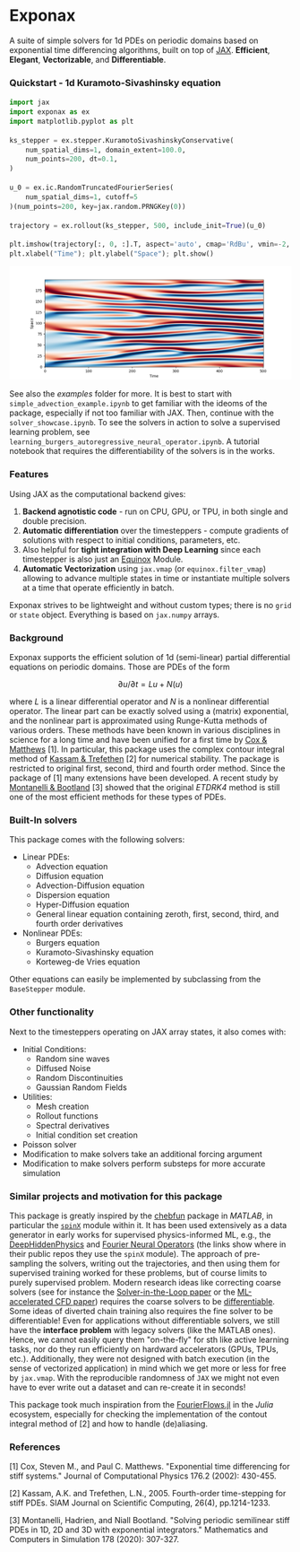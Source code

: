 # Exponax

A suite of simple solvers for 1d PDEs on periodic domains based on exponential
time differencing algorithms, built on top of
[JAX](https://github.com/google/jax). **Efficient**, **Elegant**,
**Vectorizable**, and **Differentiable**.

### Quickstart - 1d Kuramoto-Sivashinsky equation

```python
import jax
import exponax as ex
import matplotlib.pyplot as plt

ks_stepper = ex.stepper.KuramotoSivashinskyConservative(
    num_spatial_dims=1, domain_extent=100.0,
    num_points=200, dt=0.1,
)

u_0 = ex.ic.RandomTruncatedFourierSeries(
    num_spatial_dims=1, cutoff=5
)(num_points=200, key=jax.random.PRNGKey(0))

trajectory = ex.rollout(ks_stepper, 500, include_init=True)(u_0)

plt.imshow(trajectory[:, 0, :].T, aspect='auto', cmap='RdBu', vmin=-2, vmax=2, origin="lower")
plt.xlabel("Time"); plt.ylabel("Space"); plt.show()
```

![](ks_rollout.png)

See also the *examples* folder for more. It is best to start with
`simple_advection_example.ipynb` to get familiar with the ideoms of the package,
especially if not too familiar with JAX. Then, continue with the
`solver_showcase.ipynb`. To see the solvers in action to solve a supervised
learning problem, see `learning_burgers_autoregressive_neural_operator.ipynb`. A
tutorial notebook that requires the differentiability of the solvers is in the
works.

### Features

Using JAX as the computational backend gives:

1. **Backend agnotistic code** - run on CPU, GPU, or TPU, in both single and double
   precision.
2. **Automatic differentiation** over the timesteppers - compute gradients of
   solutions with respect to initial conditions, parameters, etc.
3. Also helpful for **tight integration with Deep Learning** since each
   timestepper is also just an [Equinox](https://github.com/patrick-kidger/equinox) Module.
4. **Automatic Vectorization** using `jax.vmap` (or `equinox.filter_vmap`)
   allowing to advance multiple states in time or instantiate multiple solvers at a time that operate efficiently in batch.

Exponax strives to be lightweight and without custom types; there is no `grid` or `state` object. Everything is based on `jax.numpy` arrays.

### Background

Exponax supports the efficient solution of 1d (semi-linear) partial differential equations on periodic domains. Those are PDEs of the form

$$ \partial u/ \partial t = Lu + N(u) $$

where $L$ is a linear differential operator and $N$ is a nonlinear differential
operator. The linear part can be exactly solved using a (matrix) exponential,
and the nonlinear part is approximated using Runge-Kutta methods of various
orders. These methods have been known in various disciplines in science for a
long time and have been unified for a first time by [Cox & Matthews](https://doi.org/10.1006/jcph.2002.6995) [1]. In particular, this package uses the complex contour integral method of [Kassam & Trefethen](https://doi.org/10.1137/S1064827502410633) [2] for numerical stability. The package is restricted to original first, second, third and fourth order method. Since the package of [1] many extensions have been developed. A recent study by [Montanelli & Bootland](https://doi.org/10.1016/j.matcom.2020.06.008) [3] showed that the original *ETDRK4* method is still one of the most efficient methods for these types of PDEs.

### Built-In solvers

This package comes with the following solvers:

* Linear PDEs:
    * Advection equation
    * Diffusion equation
    * Advection-Diffusion equation
    * Dispersion equation
    * Hyper-Diffusion equation
    * General linear equation containing zeroth, first, second, third, and fourth order derivatives
* Nonlinear PDEs:
    * Burgers equation
    * Kuramoto-Sivashinsky equation
    * Korteweg-de Vries equation

Other equations can easily be implemented by subclassing from the `BaseStepper`
module.

### Other functionality

Next to the timesteppers operating on JAX array states, it also comes with:

* Initial Conditions:
    * Random sine waves
    * Diffused Noise
    * Random Discontinuities
    * Gaussian Random Fields
* Utilities:
    * Mesh creation
    * Rollout functions
    * Spectral derivatives
    * Initial condition set creation
* Poisson solver
* Modification to make solvers take an additional forcing argument
* Modification to make solvers perform substeps for more accurate simulation

### Similar projects and motivation for this package

This package is greatly inspired by the [chebfun](https://www.chebfun.org/)
package in *MATLAB*, in particular the
[`spinX`](https://www.chebfun.org/docs/guide/guide19.html) module within it. It
has been used extensively as a data generator in early works for supervised
physics-informed ML, e.g., the
[DeepHiddenPhysics](https://github.com/maziarraissi/DeepHPMs/tree/7b579dbdcf5be4969ebefd32e65f709a8b20ec44/Matlab)
and [Fourier Neural
Operators](https://github.com/neuraloperator/neuraloperator/tree/af93f781d5e013f8ba5c52baa547f2ada304ffb0/data_generation)
(the links show where in their public repos they use the `spinX` module). The
approach of pre-sampling the solvers, writing out the trajectories, and then
using them for supervised training worked for these problems, but of course
limits to purely supervised problem. Modern research ideas like correcting
coarse solvers (see for instance the [Solver-in-the-Loop
paper](https://arxiv.org/abs/2007.00016) or the [ML-accelerated CFD
paper](https://arxiv.org/abs/2102.01010)) requires the coarse solvers to be
[differentiable](https://physicsbaseddeeplearning.org/diffphys.html). Some ideas
of diverted chain training also requires the fine solver to be differentiable!
Even for applications without differentiable solvers, we still have the
**interface problem** with legacy solvers (like the MATLAB ones). Hence, we
cannot easily query them "on-the-fly" for sth like active learning tasks, nor do
they run efficiently on hardward accelerators (GPUs, TPUs, etc.). Additionally,
they were not designed with batch execution (in the sense of vectorized
application) in mind which we get more or less for free by `jax.vmap`. With the
reproducible randomness of `JAX` we might not even have to ever write out a
dataset and can re-create it in seconds!

This package took much inspiration from the
[FourierFlows.jl](https://github.com/FourierFlows/FourierFlows.jl) in the
*Julia* ecosystem, especially for checking the implementation of the contout
integral method of [2] and how to handle (de)aliasing.


### References

[1] Cox, Steven M., and Paul C. Matthews. "Exponential time differencing for stiff systems." Journal of Computational Physics 176.2 (2002): 430-455.

[2] Kassam, A.K. and Trefethen, L.N., 2005. Fourth-order time-stepping for stiff PDEs. SIAM Journal on Scientific Computing, 26(4), pp.1214-1233.

[3] Montanelli, Hadrien, and Niall Bootland. "Solving periodic semilinear stiff PDEs in 1D, 2D and 3D with exponential integrators." Mathematics and Computers in Simulation 178 (2020): 307-327.